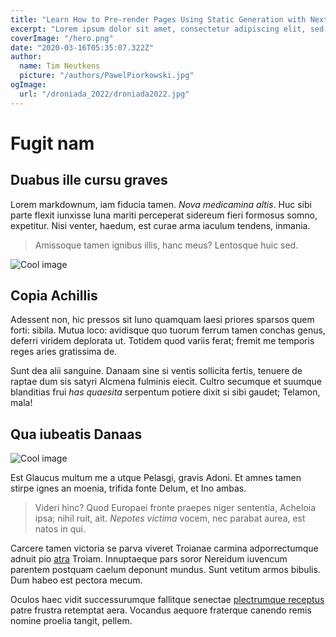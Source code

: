 ```yaml
---
title: "Learn How to Pre-render Pages Using Static Generation with Next.js"
excerpt: "Lorem ipsum dolor sit amet, consectetur adipiscing elit, sed do eiusmod tempor incididunt ut labore et dolore magna aliqua. Praesent elementum facilisis leo vel fringilla est ullamcorper eget. At imperdiet dui accumsan sit amet nulla facilities morbi tempus."
coverImage: "/hero.png"
date: "2020-03-16T05:35:07.322Z"
author:
  name: Tim Neutkens
  picture: "/authors/PawelPiorkowski.jpg"
ogImage:
  url: "/droniada_2022/droniada2022.jpg"
---
```


# Fugit nam

## Duabus ille cursu graves

Lorem markdownum, iam fiducia tamen. _Nova medicamina altis_. Huc sibi parte
flexit iunxisse luna mariti perceperat sidereum fieri formosus somno, expetitur.
Nisi venter, haedum, est curae arma iaculum tendens, inmania.

> Amissoque tamen ignibus illis, hanc meus? Lentosque huic sed.

![Cool image](/posts/lorem_ipsum/droniada2022.jpg "Cool image")

## Copia Achillis

Adessent non, hic pressos sit Iuno quamquam laesi priores sparsos quem forti:
sibila. Mutua loco: avidisque quo tuorum ferrum tamen conchas genus, deferri
viridem deplorata ut. Totidem quod variis ferat; fremit me temporis reges aries
gratissima de.

Sunt dea alii sanguine. Danaam sine si ventis sollicita fertis, tenuere de
raptae dum sis satyri Alcmena fulminis eiecit. Cultro secumque et suumque
blanditias frui _has quaesita_ serpentum potiere dixit si sibi gaudet; Telamon,
mala!

## Qua iubeatis Danaas

![Cool image](/hf_logo.png "Cool image")

Est Glaucus multum me a utque Pelasgi, gravis Adoni. Et amnes tamen stirpe ignes
an moenia, trifida fonte Delum, et Ino ambas.

> Videri hinc? Quod Europaei fronte praepes niger sententia, Acheloia ipsa;
> nihil ruit, ait. _Nepotes victima_ vocem, nec parabat aurea, est natos in qui.

Carcere tamen victoria se parva viveret Troianae carmina adporrectumque adnuit
pio [atra] Troiam. Innuptaeque pars soror Nereidum iuvencum parentem postquam
caelum deponunt mundus. Sunt vetitum armos bibulis. Dum habeo est pectora mecum.

Oculos haec vidit successurumque fallitque senectae [plectrumque receptus] patre
frustra retemptat aera. Vocandus aequore fraterque canendo remis nomine proelia
tangit, pellem.

[atra]: http://suo-ocior.org/vivamquoque.php
[plectrumque receptus]: http://quem.net/alieno.html
